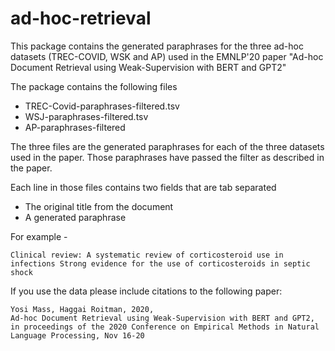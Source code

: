 # ad-hoc-retrieval

This package contains the generated paraphrases for the three ad-hoc datasets (TREC-COVID, WSK and AP) used in the EMNLP'20 paper "Ad-hoc Document Retrieval using Weak-Supervision with BERT and GPT2"

The package contains the following files  

- TREC-Covid-paraphrases-filtered.tsv
- WSJ-paraphrases-filtered.tsv
- AP-paraphrases-filtered

The three files are the generated paraphrases for each of the three datasets used in the paper.
Those paraphrases have passed the filter as described in the paper. 

Each line in those files contains two fields that are tab separated

- The original title from the document
- A generated paraphrase

For example -

```Clinical review: A systematic review of corticosteroid use in infections	Strong evidence for the use of corticosteroids in septic shock```


If you use the data please include citations to the following paper:

```
Yosi Mass, Haggai Roitman, 2020,
Ad-hoc Document Retrieval using Weak-Supervision with BERT and GPT2,
in proceedings of the 2020 Conference on Empirical Methods in Natural Language Processing, Nov 16-20
```
